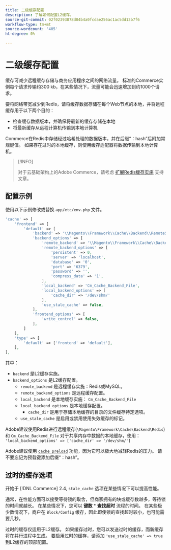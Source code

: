 ```yaml
---
title: 二级缓存配置
description: 了解如何配置L2缓存。
source-git-commit: 02f02393878d04b4a0fcdae256ac1ac5dd13b7f6
workflow-type: tm+mt
source-wordcount: '405'
ht-degree: 0%

---
```


# 二级缓存配置

缓存可减少远程缓存存储与商务应用程序之间的网络流量。 标准的Commerce实例每个请求传输约300 kb，在某些情况下，流量可能会迅速增加到约1000个请求。

要将网络带宽减少到Redis，请将缓存数据存储在每个Web节点的本地，并将远程缓存用于以下两个目的：

- 检查缓存数据版本，并确保将最新的缓存存储在本地
- 将最新缓存从远程计算机传输到本地计算机

Commerce在Redis中存储经过哈希处理的数据版本，并在后缀“：hash”后附加常规键值。 如果存在过时的本地缓存，则使用缓存适配器将数据传输到本地计算机。

>[!INFO]
>
>对于云基础架构上的Adobe Commerce，请考虑 [扩展Redis缓存实施](https://support.magento.com/hc/en-us/articles/360049292532) 支持文章。

## 配置示例

使用以下示例修改或替换 `app/etc/env.php` 文件。

```php
'cache' => [
    'frontend' => [
        'default' => [
            'backend' => '\\Magento\\Framework\\Cache\\Backend\\RemoteSynchronizedCache',
            'backend_options' => [
                'remote_backend' => '\\Magento\\Framework\\Cache\\Backend\\Redis',
                'remote_backend_options' => [
                    'persistent' => 0,
                    'server' => 'localhost',
                    'database' => '0',
                    'port' => '6379',
                    'password' => '',
                    'compress_data' => '1',
                ],
                'local_backend' => 'Cm_Cache_Backend_File',
                'local_backend_options' => [
                    'cache_dir' => '/dev/shm/'
                ],
                'use_stale_cache' => false,
            ],
            'frontend_options' => [
                'write_control' => false,
            ],
        ]
    ],
    'type' => [
        'default' => ['frontend' => 'default'],
    ],
],
```

其中：

- `backend` 是L2缓存实施。
- `backend_options` 是L2缓存配置。
   - `remote_backend` 是远程缓存实施：Redis或MySQL。
   - `remote_backend_options` 是远程缓存配置。
   - `local_backend` 是本地缓存实施： `Cm_Cache_Backend_File`
   - `local_backend_options` 是本地缓存配置。
      - `cache_dir` 是用于存储本地缓存的目录的文件缓存特定选项。
   - `use_stale_cache` 是启用或禁用使用失效缓存的标记。

Adobe建议使用Redis进行远程缓存(`\Magento\Framework\Cache\Backend\Redis`)和 `Cm_Cache_Backend_File` 对于共享内存中数据的本地缓存，使用： `'local_backend_options' => ['cache_dir' => '/dev/shm/']`

Adobe建议使用 [`cache preload`](redis-pg-cache.md#redis-preload-feature) 功能，因为它可以极大地减轻Redis的压力。 请不要忘记为预载键添加后缀“：hash”。

## 过时的缓存选项

开始于 [!DNL Commerce] 2.4, `stale_cache` 选项在某些情况下可以提高性能。

通常，在性能方面可以接受等待锁的取舍，但商家拥有的块或缓存数越多，等待锁的时间就越长。 在某些情况下，您可以 **键数** \* **查找超时** 流程的时间。 在某些极少数情况下，商户在 `Block/Config` 缓存，因此即使锁的查找超时较小，也可能需要几秒。

过时的缓存仅适用于L2缓存。 如果缓存过时，您可以发送过时的缓存，而新缓存将在并行进程中生成。 要启用过时的缓存，请添加 `'use_stale_cache' => true` 到L2缓存的顶部配置。
